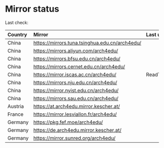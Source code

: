<script src="./time.js"></script>
# Mirror status
Last check: <script type="text/javascript">localize(1737987647.746159);</script>

|Country|Mirror|Last update|
|:------|:-----|:----------|
|China|https://mirrors.tuna.tsinghua.edu.cn/arch4edu/|<script type="text/javascript">localize(1737960168);</script>|
|China|https://mirrors.aliyun.com/arch4edu/|<script type="text/javascript">localize(1737960168);</script>|
|China|https://mirrors.bfsu.edu.cn/arch4edu/|<script type="text/javascript">localize(1737960168);</script>|
|China|https://mirrors.cernet.edu.cn/arch4edu/|<script type="text/javascript">localize(1737960168);</script>|
|China|https://mirror.iscas.ac.cn/arch4edu/|ReadTimeout|
|China|https://mirrors.nju.edu.cn/arch4edu/|<script type="text/javascript">localize(1737873394);</script>|
|China|https://mirror.nyist.edu.cn/arch4edu/|<script type="text/javascript">localize(1737960168);</script>|
|China|https://mirrors.sau.edu.cn/arch4edu/|<script type="text/javascript">localize(1731653531);</script>|
|Austria|https://at.arch4edu.mirror.kescher.at/|<script type="text/javascript">localize(1737960168);</script>|
|France|https://mirror.lesviallon.fr/arch4edu/|<script type="text/javascript">localize(1737960168);</script>|
|Germany|https://pkg.fef.moe/arch4edu/|<script type="text/javascript">localize(1737960168);</script>|
|Germany|https://de.arch4edu.mirror.kescher.at/|<script type="text/javascript">localize(1737960168);</script>|
|Germany|https://mirror.sunred.org/arch4edu/|<script type="text/javascript">localize(1737960168);</script>|

<script src="./tablefilter/tablefilter.js"></script>
<script src="./table.js"></script>